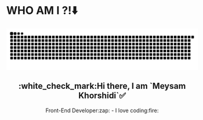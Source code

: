 # WHO AM I ?!:arrow_down:
<img align="center" src="https://raw.githubusercontent.com/imrrobat/imrrobat/d1b244e170d2b75fdda3efd499eaaf163f7a617c/images/github-contribution-grid-snake.svg" />

<h2 align="center">:white_check_mark:Hi there, I am `Meysam Khorshidi`✅</h2>
<p align="center">Front-End Developer:zap: - I love coding:fire:</p>

